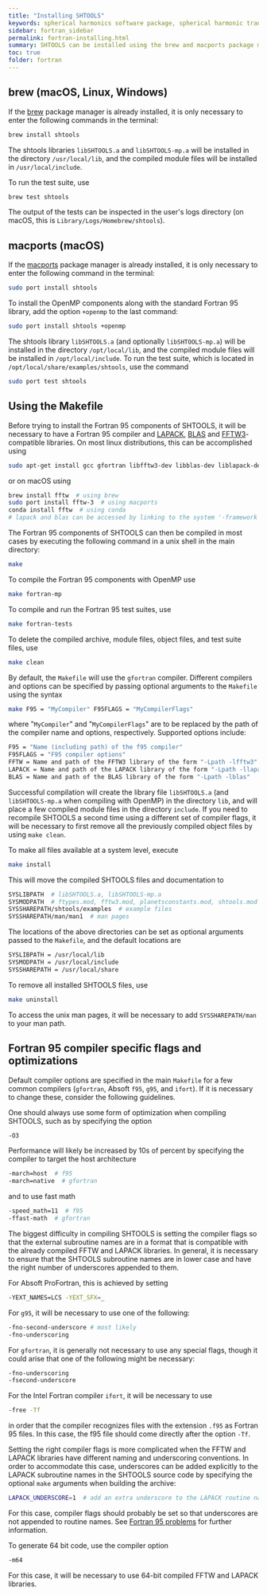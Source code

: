```yaml
---
title: "Installing SHTOOLS"
keywords: spherical harmonics software package, spherical harmonic transform, legendre functions, multitaper spectral analysis, fortran, Python, gravity, magnetic field
sidebar: fortran_sidebar
permalink: fortran-installing.html
summary: SHTOOLS can be installed using the brew and macports package managers, or manually using the Makefile.
toc: true
folder: fortran
---
```


## brew (macOS, Linux, Windows)

If the [brew](https://brew.sh/) package manager is already installed, it is only necessary to enter the following commands in the terminal:
```bash
brew install shtools
```
The shtools libraries `libSHTOOLS.a` and `libSHTOOLS-mp.a` will be installed in the directory `/usr/local/lib`, and the compiled module files will be installed in `/usr/local/include`.

To run the test suite, use
```bash
brew test shtools
```
The output of the tests can be inspected in the user's logs directory (on macOS, this is `Library/Logs/Homebrew/shtools`).

## macports (macOS)

If the [macports](https://www.macports.org/) package manager is already installed, it is only necessary to enter the following command in the terminal:
```bash
sudo port install shtools
```
To install the OpenMP components along with the standard Fortran 95 library, add the option `+openmp` to the last command:
```bash
sudo port install shtools +openmp
```
The shtools library `libSHTOOLS.a` (and optionally `libSHTOOLS-mp.a`) will be installed in the directory `/opt/local/lib`, and the compiled module files will be installed in `/opt/local/include`. To run the test suite, which is located in `/opt/local/share/examples/shtools`, use the command
```bash
sudo port test shtools
```

## Using the Makefile

Before trying to install the Fortran 95 components of SHTOOLS, it will be necessary to have a Fortran 95 compiler and [LAPACK](https://www.netlib.org/lapack/), [BLAS](https://www.netlib.org/blas/) and [FFTW3](http://www.fftw.org)-compatible libraries. On most linux distributions, this can be accomplished using
```bash
sudo apt-get install gcc gfortran libfftw3-dev libblas-dev liblapack-dev
```
or on macOS using
```bash
brew install fftw  # using brew
sudo port install fftw-3  # using macports
conda install fftw  # using conda
# lapack and blas can be accessed by linking to the system '-framework Accelerate' or by installin openblas
```

The Fortran 95 components of SHTOOLS can then be compiled in most cases by executing the following command in a unix shell in the main directory:
```bash
make
```
To compile the Fortran 95 components with OpenMP use
```bash
make fortran-mp
```
To compile and run the Fortran 95 test suites, use
```bash
make fortran-tests
```
To delete the compiled archive, module files, object files, and test suite files, use
```bash
make clean
```
By default, the `Makefile` will use the `gfortran` compiler. Different compilers and options can be specified by passing optional arguments to the `Makefile` using the syntax
```bash
make F95 = "MyCompiler" F95FLAGS = "MyCompilerFlags"
```
where "`MyCompiler`" and "`MyCompilerFlags`" are to be replaced by the path of the compiler name and options, respectively. Supported options include:
```bash
F95 = "Name (including path) of the f95 compiler"
F95FLAGS = "F95 compiler options"
FFTW = Name and path of the FFTW3 library of the form "-Lpath -lfftw3"
LAPACK = Name and path of the LAPACK library of the form "-Lpath -llapack"
BLAS = Name and path of the BLAS library of the form "-Lpath -lblas"
```
Successful compilation will create the library file `libSHTOOLS.a` (and `libSHTOOLS-mp.a` when compiling with OpenMP) in the directory `lib`, and will place a few compiled module files in the directory `include`. If you need to recompile SHTOOLS a second time using a different set of compiler flags, it will be necessary to first remove all the previously compiled object files by using `make clean`.

To make all files available at a system level, execute
```bash
make install
```
This will move the compiled SHTOOLS files and documentation to
```bash
SYSLIBPATH  # libSHTOOLS.a, libSHTOOLS-mp.a
SYSMODPATH  # ftypes.mod, fftw3.mod, planetsconstants.mod, shtools.mod
SYSSHAREPATH/shtools/examples  # example files
SYSSHAREPATH/man/man1  # man pages
```
The locations of the above directories can be set as optional arguments passed to the `Makefile`, and the default locations are
```bash
SYSLIBPATH = /usr/local/lib
SYSMODPATH = /usr/local/include
SYSSHAREPATH = /usr/local/share
```
To remove all installed SHTOOLS files, use
```bash
make uninstall
```
To access the unix man pages, it will be necessary to add `SYSSHAREPATH/man` to your man path.

## Fortran 95 compiler specific flags and optimizations

Default compiler options are specified in the main `Makefile` for a few common compilers (`gfortran`, Absoft `f95`, `g95`, and `ifort`). If it is necessary to change these, consider the following guidelines.

One should always use some form of optimization when compiling SHTOOLS, such as by specifying the option
```bash
-O3
```
Performance will likely be increased by 10s of percent by specifying the compiler to target the host architecture
```bash
-march=host  # f95
-march=native  # gfortran
```
and to use fast math
```bash
-speed_math=11  # f95
-ffast-math  # gfortran
```
The biggest difficulty in compiling SHTOOLS is setting the compiler flags so that the external subroutine names are in a format that is compatible with the already compiled FFTW and LAPACK libraries. In general, it is necessary to ensure that the SHTOOLS subroutine names are in lower case and have the right number of underscores appended to them.

For Absoft ProFortran, this is achieved by setting
```bash
-YEXT_NAMES=LCS -YEXT_SFX=_
```
For `g95`, it will be necessary to use one of the following:
```bash
-fno-second-underscore # most likely
-fno-underscoring
```
For `gfortran`, it is generally not necessary to use any special flags, though it could arise that one of the following might be necessary:
```bash
-fno-underscoring
-fsecond-underscore
```
For the Intel Fortran compiler `ifort`, it will be necessary to use
```bash
-free -Tf
```
in order that the compiler recognizes files with the extension `.f95` as Fortran 95 files. In this case, the f95 file should come directly after the option `-Tf`.

Setting the right compiler flags is more complicated when the FFTW and LAPACK libraries have different naming and underscoring conventions. In order to accommodate this case, underscores can be added explicitly to the LAPACK subroutine names in the SHTOOLS source code by specifying the optional `make` arguments when building the archive:
```bash
LAPACK_UNDERSCORE=1  # add an extra underscore to the LAPACK routine names
```
For this case, compiler flags should probably be set so that underscores are not appended to routine names. See [Fortran 95 problems](fortran-95-problems.html) for further information.

To generate 64 bit code, use the compiler option
```bash
-m64
```
For this case, it will be necessary to use 64-bit compiled FFTW and LAPACK libraries.
